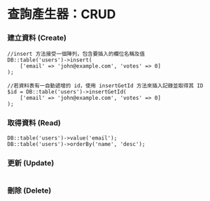 # 查詢產生器：CRUD

### 建立資料 \(Create\)

```
//insert 方法接受一個陣列，包含要插入的欄位名稱及值
DB::table('users')->insert(
    ['email' => 'john@example.com', 'votes' => 0]
);

//若資料表有一自動遞增的 id，使用 insertGetId 方法來插入記錄並取得其 ID
$id = DB::table('users')->insertGetId(
    ['email' => 'john@example.com', 'votes' => 0]
);
```

### 取得資料 \(Read\)

```
DB::table('users')->value('email');
DB::table('users')->orderBy('name', 'desc');
```

### 更新 \(Update\)

```

```

### 刪除 \(Delete\)

```

```



